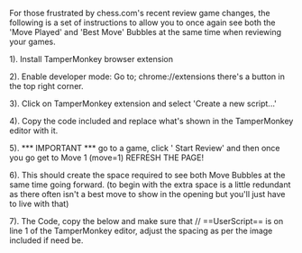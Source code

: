 For those frustrated by chess.com's recent review game changes, the following is a set of instructions to allow you to once again see both the 'Move Played' and 'Best Move' Bubbles at the same time when reviewing your games.

1). Install TamperMonkey browser extension

2). Enable developer mode: Go to;    chrome://extensions    there's a button in the top right corner.

3). Click on TamperMonkey extension and select 'Create a new script...'

4). Copy the code included and replace what's shown in the TamperMonkey editor with it.

5). *** IMPORTANT *** go to a game, click ' Start Review' and then once you go get to Move 1 (move=1) REFRESH THE PAGE!

6). This should create the space required to see both Move Bubbles at the same time going forward. (to begin with the extra space is a little redundant as there often isn't a best move to show in the opening but you'll just have to live with that)

7). The Code, copy the below and make sure that // ==UserScript== is on line 1 of the TamperMonkey editor, adjust the spacing as per the image included if need be.
